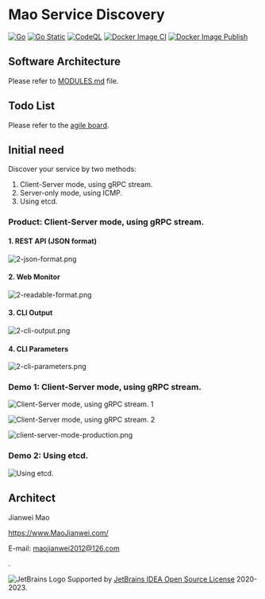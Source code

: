 # Mao Service Discovery
[![Go](https://github.com/MaoJianwei/Mao_Service_Discovery/actions/workflows/go.yml/badge.svg)](https://github.com/MaoJianwei/Mao_Service_Discovery/actions/workflows/go.yml) 
[![Go Static](https://github.com/MaoJianwei/Mao_Service_Discovery/actions/workflows/go_static.yml/badge.svg)](https://github.com/MaoJianwei/Mao_Service_Discovery/actions/workflows/go_static.yml)
[![CodeQL](https://github.com/MaoJianwei/Mao_Service_Discovery/actions/workflows/codeql-analysis.yml/badge.svg)](https://github.com/MaoJianwei/Mao_Service_Discovery/actions/workflows/codeql-analysis.yml) 
[![Docker Image CI](https://github.com/MaoJianwei/Mao_Service_Discovery/actions/workflows/docker-image.yml/badge.svg)](https://github.com/MaoJianwei/Mao_Service_Discovery/actions/workflows/docker-image.yml)
[![Docker Image Publish](https://github.com/MaoJianwei/Mao_Service_Discovery/actions/workflows/docker-publish.yml/badge.svg)](https://github.com/MaoJianwei/Mao_Service_Discovery/actions/workflows/docker-publish.yml)

## Software Architecture
Please refer to [MODULES.md](https://github.com/MaoJianwei/Mao_Service_Discovery/blob/master/MODULES.md) file.

## Todo List
Please refer to the [agile board](https://github.com/users/MaoJianwei/projects/3).

## Initial need
Discover your service by two methods:

1. Client-Server mode, using gRPC stream.
2. Server-only mode, using ICMP.
3. Using etcd.

### Product: Client-Server mode, using gRPC stream.
#### 1. REST API (JSON format)
![2-json-format.png](https://raw.githubusercontent.com/MaoJianwei/MaoServiceDiscovery/master/screenshot/2-json-format.png)

#### 2. Web Monitor
![2-readable-format.png](https://raw.githubusercontent.com/MaoJianwei/MaoServiceDiscovery/master/screenshot/2-readable-format.png)

#### 3. CLI Output
![2-cli-output.png](https://raw.githubusercontent.com/MaoJianwei/MaoServiceDiscovery/master/screenshot/2-cli-output.png)

#### 4. CLI Parameters
![2-cli-parameters.png](https://raw.githubusercontent.com/MaoJianwei/MaoServiceDiscovery/master/screenshot/2-cli-parameters.png)

### Demo 1: Client-Server mode, using gRPC stream.
![Client-Server mode, using gRPC stream. 1](https://raw.githubusercontent.com/MaoJianwei/MaoServiceDiscovery/master/screenshot/client-server-mode-1.png)

![Client-Server mode, using gRPC stream. 2](https://raw.githubusercontent.com/MaoJianwei/MaoServiceDiscovery/master/screenshot/client-server-mode-2.png)

![client-server-mode-production.png](https://raw.githubusercontent.com/MaoJianwei/MaoServiceDiscovery/master/screenshot/client-server-mode-production.png)

### Demo 2: Using etcd.
![Using etcd.](https://raw.githubusercontent.com/MaoJianwei/Mao_Service_Discovery/master/screenshot/show_using_etcd.png)

## Architect

Jianwei Mao

https://www.MaoJianwei.com/

E-mail: maojianwei2012@126.com

.

![JetBrains Logo](https://account.jetbrains.com/static/favicon.ico) Supported by [JetBrains IDEA Open Source License](https://www.jetbrains.com/?from=Mao_Service_Framework) 2020-2023. 
